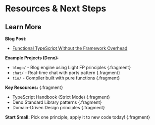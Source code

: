 # Resources & Next Steps

## Learn More

**Blog Post:**
- [Functional TypeScript Without the Framework Overhead](https://blogo.timok.deno.net/posts/lightfp-typescript)

**Example Projects (Deno):**
- `blogo/` - Blog engine using Light FP principles {.fragment}
- `chat/` - Real-time chat with ports pattern {.fragment}
- `tio/` - Compiler built with pure functions {.fragment}

**Key Resources:** {.fragment}
- TypeScript Handbook (Strict Mode) {.fragment}
- Deno Standard Library patterns {.fragment}
- Domain-Driven Design principles {.fragment}

**Start Small:** Pick one principle, apply it to new code today! {.fragment}

<!-- NOTES: Don't try to learn everything at once. Pick one concept and practice it. Check out the example projects in this repo. Read the blog post for more details. -->
